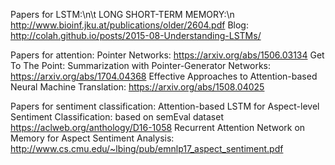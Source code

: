 Papers for LSTM:\n\t
    LONG SHORT-TERM MEMORY:\n
        http://www.bioinf.jku.at/publications/older/2604.pdf
    Blog:
        http://colah.github.io/posts/2015-08-Understanding-LSTMs/

Papers for attention:
    Pointer Networks:
        https://arxiv.org/abs/1506.03134
    Get To The Point: Summarization with Pointer-Generator Networks:
        https://arxiv.org/abs/1704.04368
    Effective Approaches to Attention-based Neural Machine Translation:
        https://arxiv.org/abs/1508.04025

Papers for sentiment classification:
    Attention-based LSTM for Aspect-level Sentiment Classification:  based on semEval dataset
        https://aclweb.org/anthology/D16-1058
    Recurrent Attention Network on Memory for Aspect Sentiment Analysis:
        http://www.cs.cmu.edu/~lbing/pub/emnlp17_aspect_sentiment.pdf

